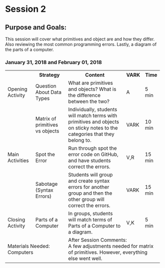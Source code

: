 # Session 2

## Purpose and Goals:
This session will cover what primitives and object are and how they differ.
Also reviewing the most common programming errors. Lastly, a diagram of the parts
of a computer.

### January 31, 2018 and February 01, 2018
<table style="width:100%">
  <tr>
    <th></th>
    <th>Strategy</th>
    <th>Content</th>
    <th>VARK</th>
    <th>Time</th>
  </tr>
  <tr>
    <td>Opening Activity</td>
    <td>Question About Data Types</td>
    <td>What are primitives and objects? What is the difference between the two?</td>
    <td>A</td>
    <td>5 min</td>
  </tr>
  <tr>
  <td rowspan="3">Main Activities<br></td>
  <td>Matrix of primitives vs objects</td>
  <td>Individually, students will match terms with primitives and objects on sticky notes to the categories that they belong to.</td>
  <td>VARK</td>
  <td>10 min</td>
  </tr>
  <tr>
    <td>Spot the Error</td>
    <td>Run through spot the error code on GitHub, and have students correct the errors.</td>
    <td>V,R</td>
    <td>15 min</td>
  </tr>
  <tr>
    <td>Sabotage (Syntax Errors)</td>
    <td>Students will group and create syntax errors for another group and then the other group will correct the errors.</td>
    <td>VARK</td>
    <td>15 min</td>
  </tr>
  <tr>
    <td>Closing Activity</td>
    <td>Parts of a Computer</td>
    <td>In groups, students will match terms of Parts of a Computer to a diagram.</td>
    <td>V,K</td>
    <td>5 min</td>
  </tr>
  <tr>
    <td colspan="2" rowspan="3">Materials Needed:<br>Computers</td>
    <td colspan="3" rowspan="3">After Session Comments:<br>A few adjustments needed for matrix of primitives. However, everything else went well.</td>
  </tr>
</table>
